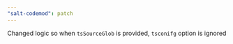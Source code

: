 ```yaml
---
"salt-codemod": patch
---
```


Changed logic so when `tsSourceGlob` is provided, `tsconifg` option is ignored
